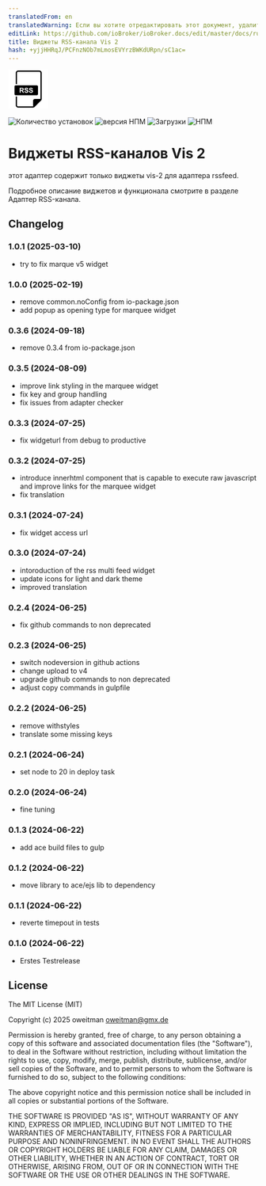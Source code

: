 ```yaml
---
translatedFrom: en
translatedWarning: Если вы хотите отредактировать этот документ, удалите поле «translationFrom», в противном случае этот документ будет снова автоматически переведен
editLink: https://github.com/ioBroker/ioBroker.docs/edit/master/docs/ru/adapterref/iobroker.vis-2-widgets-rssfeed/README.md
title: Виджеты RSS-канала Vis 2
hash: +yjjHHRqJ/PCFnzNOb7mLmosEVYrzBWKdURpn/sC1ac=
---
```

![Логотип](../../../en/adapterref/iobroker.vis-2-widgets-rssfeed/admin/vis-2-widgets-rssfeed.png)

![Количество установок](http://iobroker.live/badges/vis-2-widgets-rssfeed-stable.svg)
![версия НПМ](http://img.shields.io/npm/v/iobroker.vis-2-widgets-rssfeed.svg)
![Загрузки](https://img.shields.io/npm/dm/iobroker.vis-2-widgets-rssfeed.svg)
![НПМ](https://nodei.co/npm/iobroker.vis-2-widgets-rssfeed.png?downloads=true)

# Виджеты RSS-каналов Vis 2
этот адаптер содержит только виджеты vis-2 для адаптера rssfeed.

Подробное описание виджетов и функционала смотрите в разделе Адаптер RSS-канала.

## Changelog

<!--
	Placeholder for next versions:
	### __WORK IN PROGRESS__
-->
### 1.0.1 (2025-03-10)

- try to fix marque v5 widget

### 1.0.0 (2025-02-19)

- remove common.noConfig from io-package.json
- add popup as opening type for marquee widget

### 0.3.6 (2024-09-18)

- remove 0.3.4 from io-package.json

### 0.3.5 (2024-08-09)

- improve link styling in the marquee widget
- fix key and group handling
- fix issues from adapter checker

### 0.3.3 (2024-07-25)

- fix widgeturl from debug to productive

### 0.3.2 (2024-07-25)

- introduce innerhtml component that is capable to execute raw javascript and improve links for the marquee widget
- fix translation

### 0.3.1 (2024-07-24)

- fix widget access url

### 0.3.0 (2024-07-24)

- intoroduction of the rss multi feed widget
- update icons for light and dark theme
- improved translation

### 0.2.4 (2024-06-25)

- fix github commands to non deprecated

### 0.2.3 (2024-06-25)

- switch nodeversion in github actions
- change upload to v4
- upgrade github commands to non deprecated
- adjust copy commands in gulpfile

### 0.2.2 (2024-06-25)

- remove withstyles
- translate some missing keys

### 0.2.1 (2024-06-24)

- set node to 20 in deploy task

### 0.2.0 (2024-06-24)

- fine tuning

### 0.1.3 (2024-06-22)

- add ace build files to gulp

### 0.1.2 (2024-06-22)

- move library to ace/ejs lib to dependency

### 0.1.1 (2024-06-22)

- reverte timepout in tests

### 0.1.0 (2024-06-22)

- Erstes Testrelease

## License

The MIT License (MIT)

Copyright (c) 2025 oweitman <oweitman@gmx.de>

Permission is hereby granted, free of charge, to any person obtaining a copy
of this software and associated documentation files (the "Software"), to deal
in the Software without restriction, including without limitation the rights
to use, copy, modify, merge, publish, distribute, sublicense, and/or sell
copies of the Software, and to permit persons to whom the Software is
furnished to do so, subject to the following conditions:

The above copyright notice and this permission notice shall be included in
all copies or substantial portions of the Software.

THE SOFTWARE IS PROVIDED "AS IS", WITHOUT WARRANTY OF ANY KIND, EXPRESS OR
IMPLIED, INCLUDING BUT NOT LIMITED TO THE WARRANTIES OF MERCHANTABILITY,
FITNESS FOR A PARTICULAR PURPOSE AND NONINFRINGEMENT. IN NO EVENT SHALL THE
AUTHORS OR COPYRIGHT HOLDERS BE LIABLE FOR ANY CLAIM, DAMAGES OR OTHER
LIABILITY, WHETHER IN AN ACTION OF CONTRACT, TORT OR OTHERWISE, ARISING FROM,
OUT OF OR IN CONNECTION WITH THE SOFTWARE OR THE USE OR OTHER DEALINGS IN
THE SOFTWARE.